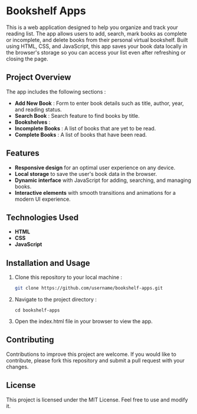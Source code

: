# Bookshelf Apps

This is a web application designed to help you organize and track your reading list. The app allows users to add, search, mark books as complete or incomplete, and delete books from their personal virtual bookshelf. Built using HTML, CSS, and JavaScript, this app saves your book data locally in the browser's storage so you can access your list even after refreshing or closing the page.

## Project Overview

The app includes the following sections :
- **Add New Book** : Form to enter book details such as title, author, year, and reading status.
- **Search Book** : Search feature to find books by title.
- **Bookshelves** :
- **Incomplete Books** : A list of books that are yet to be read.
- **Complete Books** : A list of books that have been read.

## Features

- **Responsive design** for an optimal user experience on any device.
- **Local storage** to save the user's book data in the browser.
- **Dynamic interface** with JavaScript for adding, searching, and managing books.
- **Interactive elements** with smooth transitions and animations for a modern UI experience.

## Technologies Used

- **HTML**
- **CSS**
- **JavaScript**

## Installation and Usage

1. Clone this repository to your local machine :
   ```bash
   git clone https://github.com/username/bookshelf-apps.git
2. Navigate to the project directory :
   ```
   cd bookshelf-apps
3. Open the index.html file in your browser to view the app.

## Contributing

Contributions to improve this project are welcome. If you would like to contribute, please fork this repository and submit a pull request with your changes.

## License

This project is licensed under the MIT License. Feel free to use and modify it.
